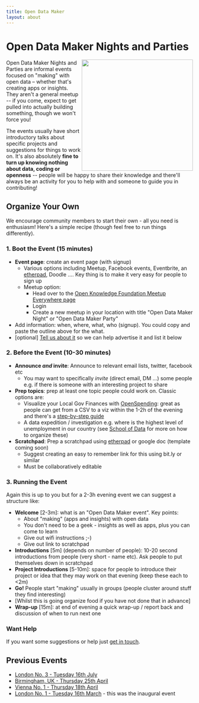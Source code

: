 ```yaml
---
title: Open Data Maker
layout: about
---
```


# Open Data Maker Nights and Parties

<img src="http://farm9.staticflickr.com/8524/8500104205_4e209ef952.jpg" alt="" style="width: 300px; float: right;" />

Open Data Maker Nights and Parties are informal events focused on "making" with
open data – whether that's creating apps or insights. They aren't a general
meetup -- if you come, expect to get pulled into actually building something,
though we won't force you!

The events usually have short introductory talks about specific projects and
suggestions for things to work on. It's also absolutely **fine to turn up knowing
nothing about data, coding or openness** -- people will be happy to share their
knowledge and there'll always be an activity for you to help with and someone
to guide you in contributing!

## Organize Your Own

We encourage community members to start their own - all you need is enthusiasm!
Here's a simple recipe (though feel free to run things differently).

### 1. Boot the Event (15 minutes)

* **Event page**: create an event page (with signup)
  * Various options including Meetup, Facebook events, Eventbrite, an
    [etherpad][], Doodle &hellip;. Key thing is to make it very easy for people to
    sign up
  * Meetup option:
    * Head over to the [Open Knowledge Foundation Meetup Everywhere page][meetup]
    * Login
    * Create a new meetup in your location with title "Open Data Maker Night"
      or "Open Data Maker Party"
* Add information: when, where, what, who (signup). You could copy and paste the
  outline above for the what.
* [optional] [Tell us about it](/contact/) so we can help advertise it and list it below

[meetup]: http://meetup.com/OpenKnowledgeFoundation/

### 2. Before the Event (10-30 minutes)

* **Announce *and* invite**: Announce to relevant email lists, twitter, facebook etc
  * You may want to specifically *invite* (direct email, DM ...) some people
    e.g. if there is someone with an interesting project to share
* **Prep topics**: prep at least one topic people could work on. Classic options are:
  * Visualize your Local Gov Finances with [OpenSpending][os]: great as people can
    get from a CSV to a viz within the 1-2h of the evening and there's a
    [step-by-step guide][os-guide]
  * A data expedition / investigation e.g. where is the highest level of
    unemployment in our country (see [School of Data][scoda] for more on how to
    organize these)
* **Scratchpad**: Prep a scratchpad using [etherpad][] or google doc (template coming soon)
  * Suggest creating an easy to remember link for this using bit.ly or similar
  * Must be collaboratively editable

[scoda]: http://schoolofdata.org/
[etherpad]: http://new.okfnpad.org/
[os]: http://openspending.org/
[os-guide]: https://docs.google.com/a/okfn.org/document/d/1YBXX6du4rOV6OutZncT7gyJeOA7zHml3cC1TtWJW65w/edit

### 3. Running the Event

Again this is up to you but for a 2-3h evening event we can suggest a structure like:

* **Welcome** [2-3m]: what is an "Open Data Maker event". Key points:
  * About "making" (apps and insights) with open data
  * You don't need to be a geek - insights as well as apps, plus you can come to learn
  * Give out wifi instructions ;-)
  * Give out link to scratchpad
* **Introductions** [5m] (depends on number of people): 10-20 second introductions
  from people (very short - name etc). Ask people to put themselves down in
  scratchpad
* **Project Introductions** [5-10m]: space for people to introduce their project or idea
  that they may work on that evening (keep these each to <2m)
* **Go!** People start "making" usually in groups (people cluster around stuff they find interesting)
* [Whilst this is going organize food if you have not done that in advance]
* **Wrap-up** [15m]: at end of evening a quick wrap-up / report back and discussion of when to run next one

### Want Help

If you want some suggestions or help just [get in touch](/contact/). 

## Previous Events

* [London No. 3 - Tuesday 16th July](http://okfnlabs.org/blog/2013/07/08/open-data-maker-night-london-3.html)
* [Birmingham, UK - Thursday 25th April](http://www.meetup.com/OpenKnowledgeFoundation/Birmingham-GB/907622/)
* [Vienna No. 1 - Thursday 18th April](http://www.meetup.com/OpenKnowledgeFoundation/Austria/928052/)
* [London No. 1 - Tuesday 16th March](http://blog.okfn.org/2013/03/13/open-data-maker-night/) - this was the inaugural event
